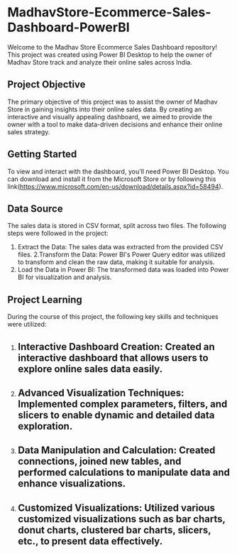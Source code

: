 # MadhavStore-Ecommerce-Sales-Dashboard-PowerBI

Welcome to the Madhav Store Ecommerce Sales Dashboard repository! This project was created using Power BI Desktop to help the owner of Madhav Store track and analyze their online sales across India.

## Project Objective

The primary objective of this project was to assist the owner of Madhav Store in gaining insights into their online sales data. By creating an interactive and visually appealing dashboard, we aimed to provide the owner with a tool to make data-driven decisions and enhance their online sales strategy.

## Getting Started

To view and interact with the dashboard, you'll need Power BI Desktop. You can download and install it from the Microsoft Store or by following this link(https://www.microsoft.com/en-us/download/details.aspx?id=58494).

## Data Source

The sales data is stored in CSV format, split across two files. The following steps were followed in the project:

1. Extract the Data: The sales data was extracted from the provided CSV files.
2.Transform the Data: Power BI's Power Query editor was utilized to transform and clean the raw data, making it suitable for analysis.
3. Load the Data in Power BI: The transformed data was loaded into Power BI for visualization and analysis.

## Project Learning

During the course of this project, the following key skills and techniques were utilized:

1. ## Interactive Dashboard Creation: Created an interactive dashboard that allows users to explore online sales data easily.
2. ## Advanced Visualization Techniques: Implemented complex parameters, filters, and slicers to enable dynamic and detailed data exploration.
3. ## Data Manipulation and Calculation: Created connections, joined new tables, and performed calculations to manipulate data and enhance visualizations.
4. ## Customized Visualizations: Utilized various customized visualizations such as bar charts, donut charts, clustered bar charts, slicers, etc., to present data effectively.



